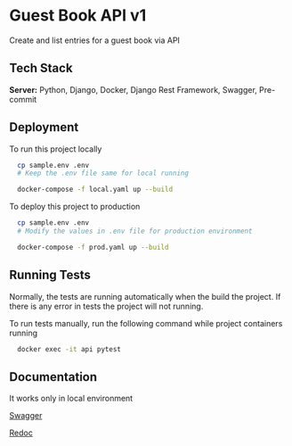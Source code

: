 



# Guest Book API v1

Create and list entries for a guest book via API


## Tech Stack

**Server:** Python, Django, Docker, Django Rest Framework, Swagger, Pre-commit


## Deployment

To run this project locally

```bash
  cp sample.env .env
  # Keep the .env file same for local running

  docker-compose -f local.yaml up --build
```

To deploy this project to production

```bash
  cp sample.env .env
  # Modify the values in .env file for production environment

  docker-compose -f prod.yaml up --build
```


## Running Tests

Normally, the tests are running automatically when the build the project. If there is any error in tests the project will not running.

To run tests manually, run the following command while project containers running

```bash
  docker exec -it api pytest
```


## Documentation
It works only in local environment

[Swagger](http://localhost:8000/swagger/)

[Redoc](http://localhost:8000/redoc/)
